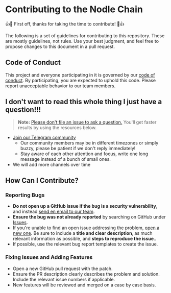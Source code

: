 # Contributing to the Nodle Chain

:+1::tada: First off, thanks for taking the time to contribute! :tada::+1:

The following is a set of guidelines for contributing to this repository. These are mostly guidelines, not rules. Use your best judgment, and feel free to propose changes to this document in a pull request.


## Code of Conduct

This project and everyone participating in it is governed by our [code of conduct](CODE_OF_CONDUCT.md). By participating, you are expected to uphold this code. Please report unacceptable behavior to our team members.

## I don't want to read this whole thing I just have a question!!!

> **Note:** [Please don't file an issue to ask a question.](https://blog.atom.io/2016/04/19/managing-the-deluge-of-atom-issues.html) You'll get faster results by using the resources below.

* [Join our Telegram community](https://t.me/nodlecommunity)
    * Our community members may be in different timezones or simply buzzy, please be patient if we don't reply immediately!
    * Stay aware of each other attention and focus, write one long message instead of a bunch of small ones.
* We will add more channels over time


## How Can I Contribute?

### Reporting Bugs

* **Do not open up a GitHub issue if the bug is a security vulnerability**, and instead [send en email to our team](mailto:eliott@nodle.co).
* **Ensure the bug was not already reported** by searching on GitHub under [Issues](https://github.com/NodleCode/chain/issues).
* If you're unable to find an open issue addressing the problem, [open a new one](https://github.com/NodleCode/chain/issues/new). Be sure to include a **title and clear description**, as much relevant information as possible, and **steps to reproduce the issue**..
* If possible, use the relevant bug report templates to create the issue.


### Fixing Issues and Adding Features

* Open a new GitHub pull request with the patch.
* Ensure the PR description clearly describes the problem and solution. Include the relevant issue numbers if applicable.
* New features will be reviewed and merged on a case by case basis.
